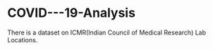 # COVID---19-Analysis

There is a dataset on ICMR(Indian Council of Medical Research) Lab Locations.
